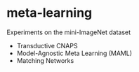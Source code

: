 # meta-learning

Experiments on the mini-ImageNet dataset
 - Transductive CNAPS
 - Model-Agnostic Meta Learning (MAML)
 - Matching Networks
